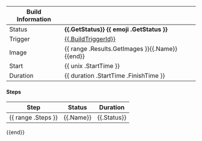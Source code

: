 | Build Information |   |
| ----------------- | - |
| Status  | **{{.GetStatus}} {{ emoji .GetStatus }}** |
| Trigger | [{{.BuildTriggerId}}](https://console.cloud.google.com/cloud-build/triggers/{{.BuildTriggerId}})
| Image   | {{ range .Results.GetImages }}{{.Name}} {{end}} |
| Start   | {{ unix .StartTime }} |
| Duration | {{ duration .StartTime .FinishTime }} |

#### Steps
| Step | Status | Duration |
| ---- | ------ | -------- |
{{ range .Steps }}| {{.Name}} | {{.Status}} | {{ duration .Timing.StartTime .Timing.EndTime }} |
{{end}}